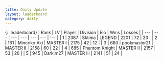 ```yaml
---
title: Daily Update
layout: leaderboard
category: daily
---
```


{: .leaderboard}
| Rank | LV | Player | Division | Elo | Wins | Losses |
| --- | --- | --- | --- | --- | --- | --- |
| <span data-change="0">1</span> | 2387 | <span title="ID: 353063">Sktima</span> | LEGEND | <span data-change="0">2201</span> | <span data-change="0">72</span> | <span data-change="0">23</span> |
| <span data-change="0">2</span> | 161 | <span title="ID: 456466">Minoriko Aki</span> | MASTER I | <span data-change="0">2175</span> | <span data-change="0">42</span> | <span data-change="0">12</span> |
| <span data-change="1">3</span> | 680 | <span title="ID: 652474">pookmaster21</span> | MASTER II | <span data-change="38">2158</span> | <span data-change="5">60</span> | <span data-change="1">22</span> |
| <span data-change="2">4</span> | 685 | <span title="ID: 742939">Phantom Knight</span> | MASTER II | <span data-change="52">2157</span> | <span data-change="6">53</span> | <span data-change="1">20</span> |
| <span data-change="12">5</span> | 945 | <span title="ID: 694036">Darkim27</span> | MASTER III | <span data-change="130">2141</span> | <span data-change="14">51</span> | <span data-change="0">24</span> |